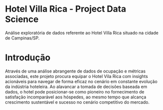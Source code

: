 # Hotel Villa Rica - Project Data Science

Análise exploratória de dados referente ao Hotel Villa Rica situado na cidade de Campinas/SP.

# Introdução

Através de uma análise abrangente de dados de ocupação e métricas associadas, este projeto procura equipar o Hotel Vila Rica com insights acionáveis para navegar de forma eficaz no cenário em constante evolução da indústria hoteleira. Ao alavancar a tomada de decisões baseada em dados, o hotel pode posicionar-se como pioneiro no fornecimento de satisfação incomparável aos hóspedes, ao mesmo tempo que alcança crescimento sustentável e sucesso no cenário competitivo do mercado.
